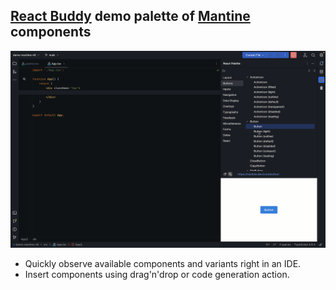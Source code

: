 ## [React Buddy](https://plugins.jetbrains.com/plugin/17467-react-buddy) demo palette of [Mantine](https://mantine.dev/) components

![Demo](./etc/mantine-v6-palette.gif)

* Quickly observe available components and variants right in an IDE.
* Insert components using drag'n'drop or code generation action.
